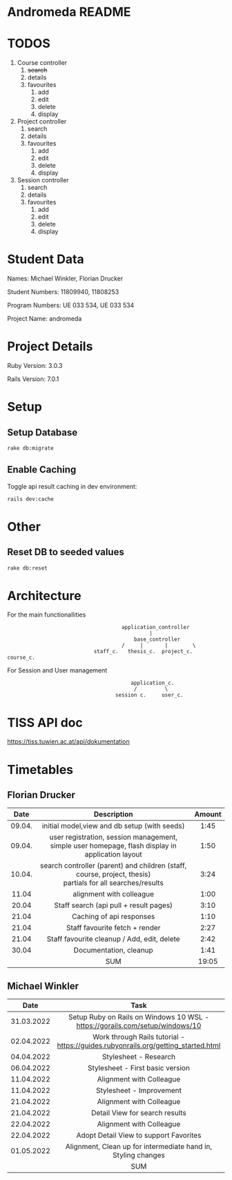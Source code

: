# Andromeda README

<!--- This README would normally document whatever steps are necessary to get the
application up and running.

Things you may want to cover:

* Ruby version

* System dependencies

* Configuration

* Database creation

* Database initialization

* How to run the test suite

* Services (job queues, cache servers, search engines, etc.)

* Deployment instructions

* ... --->

# TODOS

1. Course controller
   1. ~~search~~
   2. details
   3. favourites
      1. add
      2. edit
      3. delete
      4. display
2. Project controller
    1. search
    2. details
    3. favourites
        1. add
        2. edit
        3. delete
        4. display
3. Session controller
    1. search
    2. details
    3. favourites
        1. add
        2. edit
        3. delete
        4. display


# Student Data

Names: Michael Winkler, Florian Drucker

Student Numbers: 11809940, 11808253

Program Numbers: UE 033 534, UE 033 534

Project Name: andromeda

# Project Details

Ruby Version: 3.0.3

Rails Version: 7.0.1


# Setup

## Setup Database

```sh
rake db:migrate
```

## Enable Caching

Toggle api result caching in dev environment:
```sh
rails dev:cache
```

# Other

## Reset DB to seeded values
```sh
rake db:reset
```


# Architecture
For the main functionallities

                                         application_controller
                                                  |
                                             base_controller
                                         /     |       |        \
                                staff_c.   thesis_c.  project_c.  course_c.

For Session and User management

                                            application_c.
                                             /         \
                                       session c.     user_c.
# TISS API doc

https://tiss.tuwien.ac.at/api/dokumentation



# Timetables

## Florian Drucker

|  Date  |                                                   Description                                                   | Amount |
|:------:|:---------------------------------------------------------------------------------------------------------------:|:------:|
| 09.04. |                                  initial model,view and db setup (with seeds)                                   |  1:45  |
| 09.04. |        user registration, session management, simple user homepage, flash display in application layout         |  1:50  |
| 10.04. | search controller (parent) and children (staff, course, project, thesis) <br/>partials for all searches/results |  3:24  |
| 11.04  |                                            alignment with colleague                                             |  1:00  |
| 20.04  |                                     Staff search (api pull + result pages)                                      |  3:10  |
| 21.04  |                                            Caching of api responses                                             |  1:10  |
| 21.04  |                                         Staff favourite fetch + render                                          |  2:27  |
| 21.04  |                                   Staff favourite cleanup / Add, edit, delete                                   |  2:42  |
| 30.04  |                                             Documentation, cleanup                                              |  1:41  |
|        |                                                       SUM                                                       | 19:05  |
## Michael Winkler

|    Date     |                                       Task                                        | Amount |
|:-----------:|:---------------------------------------------------------------------------------:|:------:|
| 31.03.2022  |   Setup Ruby on Rails on Windows 10 WSL - https://gorails.com/setup/windows/10    |   1h   |
| 02.04.2022  | Work through Rails tutorial - https://guides.rubyonrails.org/getting_started.html |   2h   |
| 04.04.2022  |                               Stylesheet - Research                               |   1h   |
| 06.04.2022  |                         Stylesheet - First basic version                          |  1.5h  |
| 11.04.2022  |                             Alignment with Colleague                              |   1h   |
| 11.04.2022  |                             Stylesheet - Improvement                              |   2h   |
| 21.04.2022  |                             Alignment with Colleague                              |   1h   |
| 21.04.2022  |                          Detail View for search results                           |  2.5h  |
| 22.04.2022  |                             Alignment with Colleague                              |  0.5h  |
| 22.04.2022  |                      Adopt Detail View to support Favorites                       |  1.5h  |
| 01.05.2022  |           Alignment, Clean up for intermediate hand in, Styling changes           |   1h   |
|             |                                        SUM                                        |  15h   |
